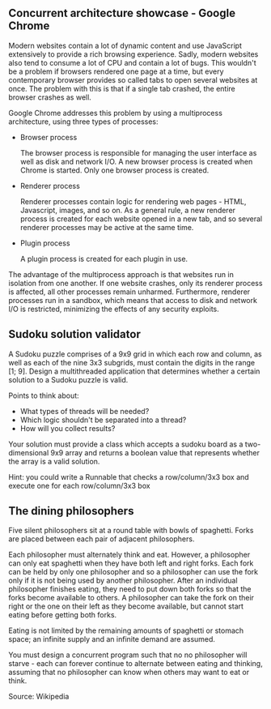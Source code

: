 ## Concurrent architecture showcase - Google Chrome

Modern websites contain a lot of dynamic content and use JavaScript extensively to provide a rich browsing experience. Sadly, modern websites also tend to consume a lot of CPU and contain a lot of bugs. This wouldn't be a problem if browsers rendered one page at a time, but every contemporary browser provides so called tabs to open several websites at once. The problem with this is that if a single tab crashed, the entire browser crashes as well.

Google Chrome addresses this problem by using a multiprocess architecture, using three types of processes:

- Browser process

  The browser process is responsible for managing the user interface as
  well as disk and network I/O. A new browser process is created when
  Chrome is started. Only one browser process is created.

- Renderer process

  Renderer processes contain logic for rendering web pages - HTML, Javascript, images, and so on. As
  a general rule, a new renderer process is created for each website opened
  in a new tab, and so several renderer processes may be active at the same
  time.

- Plugin process

  A plugin process is created for each plugin in use.

The advantage of the multiprocess approach is that websites run in
isolation from one another. If one website crashes, only its renderer process
is affected, all other processes remain unharmed. Furthermore, renderer
processes run in a sandbox, which means that access to disk and network
I/O is restricted, minimizing the effects of any security exploits.

## Sudoku solution validator

A Sudoku puzzle comprises of a 9x9 grid in which each row and column, as well as each of the nine 3x3 subgrids, must contain the digits in the range [1; 9]. Design a multithreaded application that determines whether a certain solution to a Sudoku puzzle is valid.

Points to think about:
- What types of threads will be needed?
- Which logic shouldn't be separated into a thread?
- How will you collect results?

Your solution must provide a class which accepts a sudoku board as a two-dimensional 9x9 array and returns a boolean value that represents whether the array is a valid solution.

Hint: you could write a Runnable that checks a row/column/3x3 box and execute one for each row/column/3x3 box

## The dining philosophers

Five silent philosophers sit at a round table with bowls of spaghetti. Forks are placed between each pair of adjacent philosophers.

Each philosopher must alternately think and eat. However, a philosopher can only eat spaghetti when they have both left and right forks. Each fork can be held by only one philosopher and so a philosopher can use the fork only if it is not being used by another philosopher. After an individual philosopher finishes eating, they need to put down both forks so that the forks become available to others. A philosopher can take the fork on their right or the one on their left as they
become available, but cannot start eating before getting both forks.

Eating is not limited by the remaining amounts of spaghetti or stomach space; an infinite supply and an infinite demand are assumed.

You must design a concurrent program such that no no philosopher will starve - each can forever continue to alternate between eating and thinking, assuming that no philosopher can know when others may want to eat or think.

Source: Wikipedia

